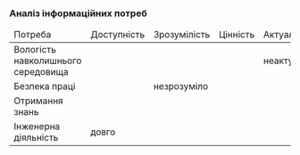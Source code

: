 ### Аналіз інформаційних потреб
<table>
<thead>
<tr>
<td>Потреба</td>
<td>Доступність</td>
<td>Зрозумілість</td>
<td>Цінність</td>
<td>Актуальність</td>
</tr>
</thead>
<tr>
<td>Вологість навколишнього середовища</td>
<td></td>
<td></td>
<td></td>
<td>неактуально</td>
</tr>
<tr>
<td>Безпека праці</td>
<td></td>
<td>незрозуміло</td>
<td></td>
<td></td>
</tr>
<tr>
<td>Отримання знань</td>
<td></td>
<td></td>
<td></td>
<td></td>
</tr>
<tr>
<td>Інженерна діяльність</td>
<td>довго</td>
<td></td>
<td></td>
<td></td>
</tr>
</table>
